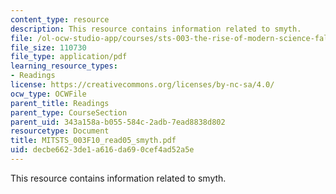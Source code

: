 ```yaml
---
content_type: resource
description: This resource contains information related to smyth.
file: /ol-ocw-studio-app/courses/sts-003-the-rise-of-modern-science-fall-2010/decbe6623de1a616da690cef4ad52a5e_MITSTS_003F10_read05_smyth.pdf
file_size: 110730
file_type: application/pdf
learning_resource_types:
- Readings
license: https://creativecommons.org/licenses/by-nc-sa/4.0/
ocw_type: OCWFile
parent_title: Readings
parent_type: CourseSection
parent_uid: 343a158a-b055-584c-2adb-7ead8838d802
resourcetype: Document
title: MITSTS_003F10_read05_smyth.pdf
uid: decbe662-3de1-a616-da69-0cef4ad52a5e
---
```

This resource contains information related to smyth.